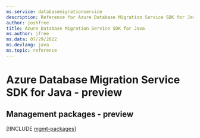 ```yaml
---
ms.service: databasemigrationservice
description: Reference for Azure Database Migration Service SDK for Java
author: joshfree
title: Azure Database Migration Service SDK for Java
ms.author: jfree
ms.data: 07/29/2022
ms.devlang: java
ms.topic: reference
---
```

# Azure Database Migration Service SDK for Java - preview

## Management packages - preview
[!INCLUDE [mgmt-packages](database-migration-service-mgmt-index.md)]
